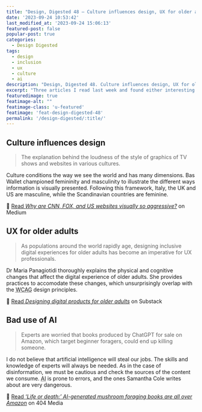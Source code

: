 ```yaml
---
title: "Design, Digested 48 – Culture influences design, UX for older adults, bad use of AI"
date: '2023-09-24 10:53:42'
last_modified_at: '2023-09-24 15:06:13'
featured-post: false
popular-post: true
categories:
  - Design Digested
tags:
  - design
  - inclusion
  - ux
  - culture
  - ai
description: "Design, Digested 48. Culture influences design, UX for older adults, bad use of AI"
excerpt: "Three articles I read last week and found either interesting and useful or worrying."
featuredimage: true
featimage-alt: ""
featimage-class: 'u-featured'
featimage: 'feat-design-digested-48'
permalink: '/design-digested/:title/'
---
```

## Culture influences design
> The explanation behind the loudness of the style of graphics of TV shows and websites in various cultures.

Culture conditions the way we see the world and has many dimensions. Bas Wallet championed femininity and masculinity to illustrate the different ways information is visually presented. Following this framework, Italy, the UK and US are masculine, while the Scandinavian countries are feminine. 

🔗 [Read _Why are CNN, FOX, and US websites visually so aggressive?_](https://uxdesign.cc/why-are-cnn-fox-and-us-websites-visually-so-aggressive-efe99270bc5b) on Medium

## UX for older adults
> As populations around the world rapidly age, designing inclusive digital experiences for older adults has become an imperative for UX professionals.

Dr Maria Panagiotidi thoroughly explains the physical and cognitive changes that affect the digital experience of older adults. She provides practices to accomodate these changes, which unsurprisingly overlap with the <abbr title="Web Content Accessibility Guidelines">WCAG</abbr> design principles.

🔗 [Read _Designing digital products for older adults_](https://uxpsychology.substack.com/p/designing-digital-products-for-older) on Substack

## Bad use of AI
> Experts are worried that books produced by ChatGPT for sale on Amazon, which target beginner foragers, could end up killing someone.

I do not believe that artificial intelligence will steal our jobs. The skills and knowledge of experts will always be needed. As in the case of disinformation, we must be cautious and check the sources of the content we consume. <abbr title="Artificial Intelligence">AI</abbr> is prone to errors, and the ones Samantha Cole writes about are very dangerous.

🔗 [Read _‘Life or death:’ AI-generated mushroom foraging books are all over Amazon_](https://www.404media.co/ai-generated-mushroom-foraging-books-amazon) on 404 Media



